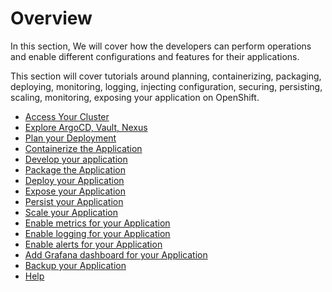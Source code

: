 # Overview

In this section, We will cover how the developers can perform operations and enable different configurations and features for their applications.

This section will cover tutorials around planning, containerizing, packaging, deploying, monitoring, logging, injecting configuration, securing, persisting, scaling, monitoring, exposing your application on OpenShift.

- [Access Your Cluster](access-your-cluster.md)
- [Explore ArgoCD, Vault, Nexus](explore-argocd-vault-nexus.md)
- [Plan your Deployment](plan-your-deployment.md)
- [Containerize the Application](containerize-the-application.md)
- [Develop your application](develop-your-application.md)
- [Package the Application](package-the-application.md)
- [Deploy your Application](deploy-the-application.md)
- [Expose your Application](expose-your-application.md)
- [Persist your Application](persist-your-application.md)
- [Scale your Application](scale-your-application.md)
- [Enable metrics for your Application](enable-metrics-for-your-application.md)
- [Enable logging for your Application](enable-logging-for-your-application.md)
- [Enable alerts for your Application](enable-alerts-for-your-application.md)
- [Add Grafana dashboard for your Application](add-grafana-dashboard-for-your-application.md)
- [Backup your Application](backup-your-application.md)
- [Help](help.md)
